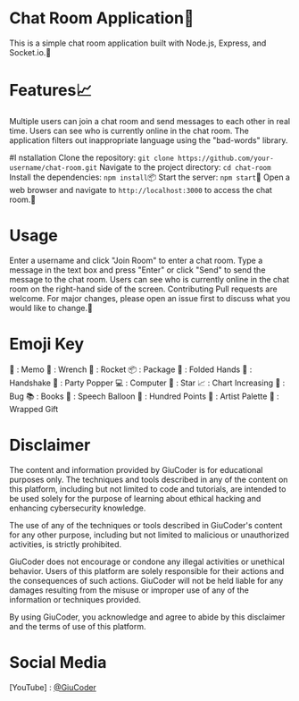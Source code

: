 # Chat Room Application💬
This is a simple chat room application built with Node.js, Express, and Socket.io.🚀

# Features📈
Multiple users can join a chat room and send messages to each other in real time.
Users can see who is currently online in the chat room.
The application filters out inappropriate language using the "bad-words" library.

#I nstallation
Clone the repository: `git clone https://github.com/your-username/chat-room.git`
Navigate to the project directory: `cd chat-room`
Install the dependencies: `npm install`📦
Start the server: `npm start`🚀
Open a web browser and navigate to `http://localhost:3000` to access the chat room.🎉

# Usage
Enter a username and click "Join Room" to enter a chat room.
Type a message in the text box and press "Enter" or click "Send" to send the message to the chat room.
Users can see who is currently online in the chat room on the right-hand side of the screen.
Contributing
Pull requests are welcome. For major changes, please open an issue first to discuss what you would like to change.🎉

# Emoji Key
📝 : Memo
🔧 : Wrench
🚀 : Rocket
📦 : Package
🙏 : Folded Hands
🤝 : Handshake
🎉 : Party Popper
💻 : Computer
🌟 : Star
📈 : Chart Increasing
🐛 : Bug
📚 : Books
💬 : Speech Balloon
💯 : Hundred Points
🎨 : Artist Palette
🎁 : Wrapped Gift



# Disclaimer

The content and information provided by GiuCoder is for educational purposes only. The techniques and tools described in any of the content on this platform, including but not limited to code and tutorials, are intended to be used solely for the purpose of learning about ethical hacking and enhancing cybersecurity knowledge.

The use of any of the techniques or tools described in GiuCoder's content for any other purpose, including but not limited to malicious or unauthorized activities, is strictly prohibited.

GiuCoder does not encourage or condone any illegal activities or unethical behavior. Users of this platform are solely responsible for their actions and the consequences of such actions. GiuCoder will not be held liable for any damages resulting from the misuse or improper use of any of the information or techniques provided.

By using GiuCoder, you acknowledge and agree to abide by this disclaimer and the terms of use of this platform.

# Social Media

[YouTube] : [@GiuCoder](https://www.youtube.com/channel/UCFH1zkg-QNOCk-c6mfUgCjA)
